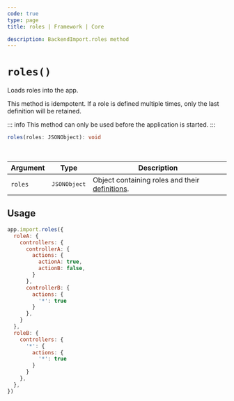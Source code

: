 ```yaml
---
code: true
type: page
title: roles | Framework | Core

description: BackendImport.roles method
---
```


# `roles()`

<SinceBadge version="2.14.0" />

Loads roles into the app.

This method is idempotent. If a role is defined multiple times, only the last definition will be retained.

::: info
This method can only be used before the application is started.
:::

```ts
roles(roles: JSONObject): void
```

<br/>

| Argument | Type                  | Description                   |
|----------|-----------------------|-------------------------------|
| `roles`  | <pre>JSONObject</pre> | Object containing roles and their [definitions](/core/2/guides/main-concepts/permissions#roles). |

## Usage

```js
app.import.roles({
  roleA: {
    controllers: {
      controllerA: {
        actions: {
          actionA: true,
          actionB: false,
        }
      },
      controllerB: {
        actions: {
          '*': true
        }
      },
    }
  },
  roleB: {
    controllers: {
      '*': {
        actions: {
          '*': true
        }
      }
    },
  },
})
```
